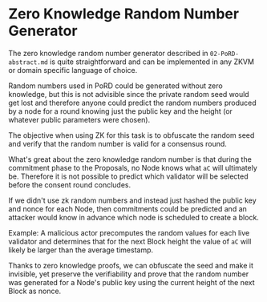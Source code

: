 # Zero Knowledge Random Number Generator

The zero knowledge random number generator described in `02-PoRD-abstract.md` is quite straightforward and can be implemented in any ZKVM or domain specific language of choice. 

Random numbers used in PoRD could be generated without zero knowledge, but this is not advisible since the private random seed would get lost and therefore anyone could predict the random numbers produced by a node for a round knowing just the public key and the height (or whatever public parameters were chosen).

The objective when using ZK for this task is to obfuscate the random seed and verify that the random number is valid for a consensus round.

What's great about the zero knowledge random number is that during the commitment phase to the Proposals, no Node knows what `aC` will ultimately be. Therefore it is not possible to predict which validator will be selected before the consent round concludes.

If we didn't use zk random numbers and instead just hashed the public key and nonce for each Node, then commitments could be predicted and an attacker would know in advance which node is scheduled to create a block.

Example: A malicious actor precomputes the random values for each live validator and determines that for the next Block height the value of `aC` will likely be larger than the average timestamp.

Thanks to zero knowledge proofs, we can obfuscate the seed and make it invisible, yet preserve the verifiability and prove that the random number was generated for a Node's public key using the current height of the next Block as nonce.


